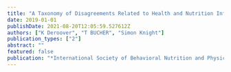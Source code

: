```yaml
---
title: "A Taxonomy of Disagreements Related to Health and Nutrition Information"
date: 2019-01-01
publishDate: 2021-08-20T12:05:59.527612Z
authors: ["K Deroover", "T BUCHER", "Simon Knight"]
publication_types: ["2"]
abstract: ""
featured: false
publication: "*International Society of Behavioral Nutrition and Physical Activity*"
---
```


